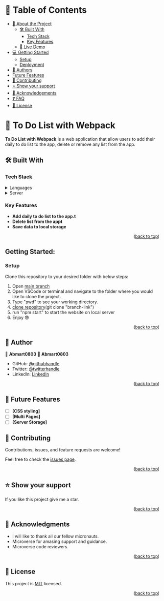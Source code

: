 <!-- TABLE OF CONTENTS -->

# 📗 Table of Contents

- [📖 About the Project](#about-project)
  - [🛠 Built With](#built-with)
    - [Tech Stack](#tech-stack)
    - [Key Features](#key-features)
  - [🚀 Live Demo](#live-demo)
- [💻 Getting Started](#getting-started)
  - [Setup](#setup)
  - [Deployment](#triangular_flag_on_post-deployment)
- [👥 Authors](#authors)
- [Future Features](#future-features)
- [🤝 Contributing](#contributing)
- [⭐️ Show your support](#support)
- [🙏 Acknowledgements](#acknowledgements)
- [❓ FAQ](#faq)
- [📝 License](#license)

<!-- PROJECT DESCRIPTION -->

# 📖 To Do List with Webpack <a name="about-project"></a>

**To Do List with Webpack** is a web application that allow users to add their daily to do list to the app, delete or remove any list from the app.

## 🛠 Built With <a name="built-with"></a>

### Tech Stack <a name="tech-stack"></a>



<details>
  <summary>Languages</summary>
  <ul>
    <li>HTML</li>
    <li>CSS</li>
    <li>Javascript</li>
    <li>Webpack</li>
  </ul>
</details>

<details>
  <summary>Server</summary>
  <ul>
    <li><a href="https://github.com/">Github</a></li>
  </ul>
</details>

<!-- Features -->

### Key Features <a name="key-features"></a>

- **Add daily to do list to the app.t**
- **Delete list from the appt**
- **Save data to local storage**

<p align="right">(<a href="#readme-top">back to top</a>)</p>


<!-- GETTING STARTED -->

## Getting Started:
### Setup

Clone this repository to your desired folder with below steps:


1. Open [main branch](https://github.com/Abmart0803/To-Do-List-with-Webpack.git)
2. Open VSCode or terminal and navigate to the folder where you would like to clone the project.
3. Type "pwd" to see your working directory.
4. [clone repository](github.com/Abmart0803/To-Do-List-with-Webpack.git)(git clone "branch-link")
5. run "npm start" to start the website on local server
6. Enjoy 😎


<p align="right">(<a href="#readme-top">back to top</a>)</p>

<!-- AUTHORS -->

## 👥 Author
<a name="authors"></a>

👤 **Abmart0803**
👤 
__Abmart0803__
- GitHub: [@githubhandle](https://github.com/Abmart0803) 
- Twitter: [@twitterhandle](https://twitter.com/MartinsAbmart)
- LinkedIn: [LinkedIn](https://www.linkedin.com/in/abmartcodingworld/)


<p align="right">(<a href="#readme-top">back to top</a>)</p>


## 🔭 Future Features <a name="future-features"></a>

- [ ] **[CSS styling]**
- [ ] **[Multi Pages]**
- [ ] **[Server Storage]**
<!-- CONTRIBUTING -->

## 🤝 Contributing <a name="contributing"></a>

Contributions, issues, and feature requests are welcome!

Feel free to check the [issues page](https://github.com/Abmart0803/To-Do-List-with-Webpack/issues).

<p align="right">(<a href="#readme-top">back to top</a>)</p>

<!-- SUPPORT -->

## ⭐️ Show your support <a name="support"></a>

If you like this project give me a star.

<p align="right">(<a href="#readme-top">back to top</a>)</p>

<!-- ACKNOWLEDGEMENTS -->

## 🙏 Acknowledgments <a name="acknowledgements"></a>

 - I will like to thank all our fellow micronauts.
 - Microverse for amasing support and guidance.
 - Microverse code reviewers.


<p align="right">(<a href="#readme-top">back to top</a>)</p>


<!-- LICENSE -->

## 📝 License <a name="license"></a>

This project is [MIT](./LICENSE) licensed.

<p align="right">(<a href="#readme-top">back to top</a>)</p>










